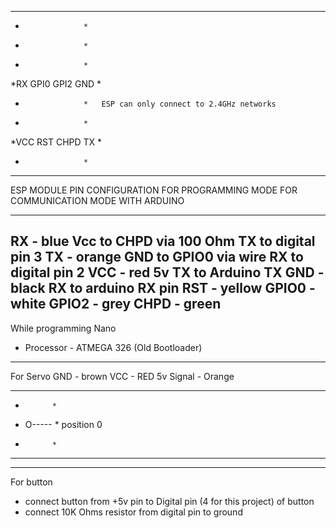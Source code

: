 ********************
*                  *
*                  *
*                  *
*RX GPI0 GPI2 GND  *
*                  *   ESP can only connect to 2.4GHz networks
*                  *
*VCC RST CHPD TX   *
*                  *
********************
ESP MODULE PIN CONFIGURATION                             FOR PROGRAMMING MODE                         FOR COMMUNICATION MODE WITH ARDUINO
-----------------------------                            --------------------                         -----------------------------------
RX - blue						 Vcc to CHPD via 100 Ohm			TX to digital pin 3
TX - orange						 GND to GPIO0 via wire				RX to digital pin 2
VCC - red 5v						 TX to Arduino TX
GND - black						 RX to arduino RX pin
RST - yellow
GPIO0 - white
GPIO2 - grey
CHPD - green
---------------------------------------------------------------------------
While programming Nano
- Processor - ATMEGA 326 (Old Bootloader)
---------------------------------------------------------------------------
For Servo
GND - brown
VCC - RED 5v
Signal - Orange
*************
*           *
*   O-----  *    position 0
*           *
*************
----------------------------------------------------------------------------
For button
- connect button from +5v pin to Digital pin (4 for this project) of button
- connect 10K Ohms resistor from digital pin to ground
